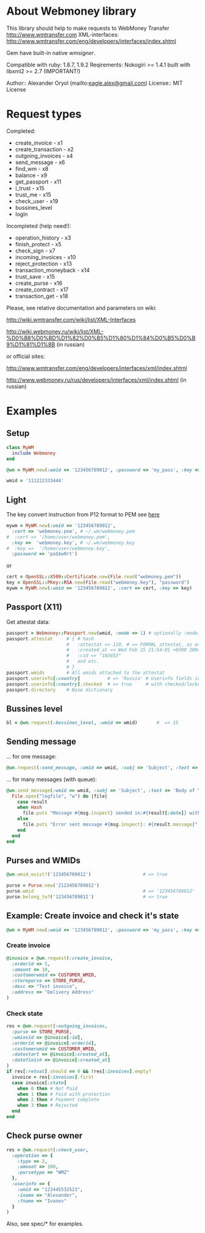 # About Webmoney library

This library should help to make requests to WebMoney Transfer http://www.wmtransfer.com
XML-interfaces: http://www.wmtransfer.com/eng/developers/interfaces/index.shtml

Gem have built-in native *wmsigner*.

Compatible with ruby: 1.8.7, 1.9.2
Reqirements: Nokogiri >= 1.4.1 built with libxml2 >= 2.7 (IMPORTANT!)

Author::    Alexander Oryol (mailto:eagle.alex@gmail.com)
License::   MIT License

# Request types

Completed:

* create_invoice     - x1
* create_transaction - x2
* outgoing_invoices  - x4
* send_message       - x6
* find_wm            - x8
* balance            - x9
* get_passport       - x11
* i_trust            - x15
* trust_me           - x15
* check_user         - x19
* bussines_level
* login

Incompleted (help need!):

* operation_history  - x3
* finish_protect     - x5
* check_sign         - x7
* incoming_invoices  - x10
* reject_protection  - x13
* transaction_moneyback - x14
* trust_save            - x15
* create_purse          - x16
* create_contract       - x17
* transaction_get       - x18


Please, see relative documentation and parameters on wiki:

http://wiki.wmtransfer.com/wiki/list/XML-Interfaces

http://wiki.webmoney.ru/wiki/list/XML-%D0%B8%D0%BD%D1%82%D0%B5%D1%80%D1%84%D0%B5%D0%B9%D1%81%D1%8B (in russian)

or official sites:

http://www.wmtransfer.com/eng/developers/interfaces/xml/index.shtml

http://www.webmoney.ru/rus/developers/interfaces/xml/index.shtml (in russian)

# Examples

## Setup

```ruby
class MyWM
  include Webmoney
end
```

```ruby
@wm = MyWM.new(:wmid => '123456789012', :password => 'my_pass', :key => 'gQABAIR6...2cC8FZTyKyjBM=')

wmid = '111222333444'
```

## Light

The key convert instruction from P12 format to PEM see [here](http://wiki.webmoney.ru/projects/webmoney/wiki/konvertatsiya_klyuchey_wm_keeper_light_v_pem_format)

```ruby
mywm = MyWM.new(:wmid => '123456789012',
  :cert => 'webmoney.pem', # ~/.wm/webmoney.pem
#  :cert => '/home/user/webmoney.pem',
  :key =>  'webmoney.key', # ~/.wm/webmoney.key
#  :key =>  '/home/user/webmoney.key',
  :password => 'pa$$w0rt')
```
or

```ruby
cert = OpenSSL::X509::Certificate.new(File.read("webmoney.pem"))
key = OpenSSL::PKey::RSA.new(File.read("webmoney.key"), "password")
mywm = MyWM.new(:wmid => '123456789012', :cert => cert, :key => key)
```

## Passport (X11)

Get attestat data:

```ruby
passport = Webmoney::Passport.new(wmid, :mode => 1) # optionally :mode, :dict, :info
passport.attestat     # { # hash
                      #   :attestat => 110, # == FORMAL attestat, as example
                      #   :created_at => Wed Feb 25 21:54:01 +0300 2004 # Time object
                      #   :cid => "103453"
                      #   and etc.
                      # }
passport.wmids        # All wmids attached to the attestat
passport.userinfo[:country]          # => 'Russia' # Userinfo fields in string context
passport.userinfo[:country].checked  # => true     # with checked/locked attribute
passport.directory    # Base dictionary
```

## Bussines level

```ruby
bl = @wm.request(:bussines_level, :wmid => wmid)       #  => 15
```

## Sending message

... for one message:

```ruby
@wm.request(:send_message, :wmid => wmid, :subj => 'Subject', :text => 'Body of \<b>message\</b>')
```

... for many messages (with queue):

```ruby
@wm.send_message(:wmid => wmid, :subj => 'Subject', :text => 'Body of \<b>message\</b>') do |msg, result|
  File.open("logfile", "w") do |file|
    case result
    when Hash
      file.puts "Message #{msg.inspect} sended in:#{result[:date]} with id:#{result[:id]}"
    else
      file.puts "Error sent message #{msg.inspect}: #{result.message}"
    end
  end
end
```

## Purses and WMIDs

```ruby
@wm.wmid_exist?('123456789012')                   # => true

purse = Purse.new('Z123456789012')
purse.wmid                                        # => '123456789012'
purse.belong_to?('123456789012')                  # => true
```

## Example: Create invoice and check it's state

```ruby
@wm = MyWM.new(:wmid => '123456789012', :password => 'my_pass', :key => 'gQABAIR6...2cC8FZTyKyjBM=')
```

### Create invoice

```ruby
@invoice = @wm.request(:create_invoice,
  :orderid => 5,
  :amount => 10,
  :customerwmid => CUSTOMER_WMID,
  :storepurse => STORE_PURSE,
  :desc => "Test invoice",
  :address => "Delivery Address"
)
```

### Check state

```ruby
res = @wm.request(:outgoing_invoices,
  :purse => STORE_PURSE,
  :wminvid => @invoice[:id],
  :orderid => @invoice[:orderid],
  :customerwmid => CUSTOMER_WMID,
  :datestart => @invoice[:created_at],
  :datefinish => @invoice[:created_at]
)
if res[:retval].should == 0 && !res[:invoices].empty?
  invoice = res[:invoices].first
  case invoice[:state]
    when 0 then # Not Paid
    when 1 then # Paid with protection
    when 2 then # Payment complete
    when 3 then # Rejected
  end
end
```

## Check purse owner

```ruby
res = @wm.request(:check_user,
  :operation => {
    :type => 2,
    :amount => 100,
    :pursetype => "WMZ"
  },
  :userinfo => {
    :wmid => "123445532523",
    :iname => "Alexander",
    :fname => "Ivanov"
  }
)
```

Also, see spec/* for examples.
